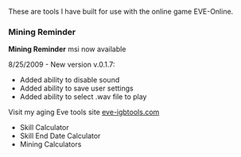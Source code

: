These are tools I have built for use with the online game EVE-Online.

### Mining Reminder ###
**Mining Reminder** msi now available

8/25/2009 - New version v.0.1.7:
  * Added ability to disable sound
  * Added ability to save user settings
  * Added ability to select .wav file to play


Visit my aging Eve tools site [eve-igbtools.com](http://eve-igbtools.com)
  * Skill Calculator
  * Skill End Date Calculator
  * Mining Calculators